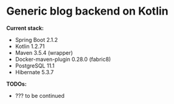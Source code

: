 # Generic blog backend on Kotlin

**Current stack:**
* Spring Boot 2.1.2
* Kotlin 1.2.71
* Maven 3.5.4 (wrapper)
* Docker-maven-plugin 0.28.0 (fabric8)
* PostgreSQL 11.1
* Hibernate 5.3.7

**TODOs:**
* ??? to be continued